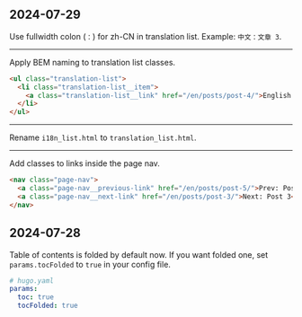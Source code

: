 <!-- Timezone: UTC -->

## 2024-07-29

Use fullwidth colon (`：`) for zh-CN in translation list. Example: `中文：文章 3`.

---

Apply BEM naming to translation list classes.

```html
<ul class="translation-list">
  <li class="translation-list__item">
    <a class="translation-list__link" href="/en/posts/post-4/">English: Post 4 Markdown Test</a>
  </li>
</ul>
```

---

Rename `i18n_list.html` to `translation_list.html`.

---

Add classes to links inside the page nav.

```html
<nav class="page-nav">
  <a class="page-nav__previous-link" href="/en/posts/post-5/">Prev: Post 5</a>
  <a class="page-nav__next-link" href="/en/posts/post-3/">Next: Post 3</a>
</nav>
```

## 2024-07-28

Table of contents is folded by default now. If you want folded one, set `params.tocFolded` to `true` in your config file.

```yaml
# hugo.yaml
params:
  toc: true
  tocFolded: true
```
